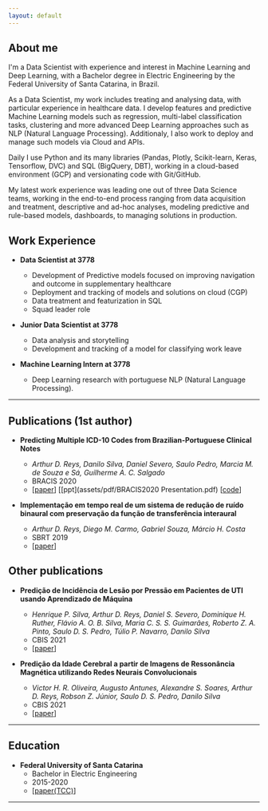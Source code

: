 ```yaml
---
layout: default
---
```



## About me

I'm a Data Scientist with experience and interest in Machine Learning and Deep Learning, with a Bachelor degree in Electric Engineering by the
Federal University of Santa Catarina, in Brazil.

As a Data Scientist, my work includes treating and analysing data, with particular experience in healthcare data.
I develop features and predictive Machine Learning models such as regression, multi-label classification tasks, clustering and more advanced
Deep Learning approaches such as NLP (Natural Language Processing). Additionaly, I also work to deploy and manage such models via Cloud and APIs.

Daily I use Python and its many libraries (Pandas, Plotly, Scikit-learn, Keras, Tensorflow, DVC) and SQL (BigQuery, DBT),
working in a cloud-based environment (GCP) and versionating code with Git/GitHub.

My latest work experience was leading one out of three Data Science teams, working in the end-to-end process ranging from data acquisition and treatment,
descriptive and ad-hoc analyses, modeling predictive and rule-based models, dashboards, to managing solutions in production.

## Work Experience

- **Data Scientist at 3778**
    - Development of Predictive models focused on improving navigation and outcome in supplementary healthcare
    - Deployment and tracking of models and solutions on cloud (CGP)
    - Data treatment and featurization in SQL
    - Squad leader role

- **Junior Data Scientist at 3778**
    - Data analysis and storytelling
    - Development and tracking of a model for classifying work leave

- **Machine Learning Intern at 3778**
    - Deep Learning research with portuguese NLP (Natural Language Processing).

---

## Publications (1st author)

- **Predicting Multiple ICD-10 Codes from Brazilian-Portuguese Clinical Notes**
    - *Arthur D. Reys, Danilo Silva, Daniel Severo, Saulo Pedro, Marcia M. de Souza e Sá, Guilherme A. C. Salgado*<br/>
    - BRACIS 2020
    - [[paper](https://arxiv.org/abs/2008.01515)] [[ppt](assets/pdf/BRACIS2020 Presentation.pdf) [[code](https://github.com/3778/icd-prediction-mimic)]



- **Implementação em tempo real de um sistema de redução de ruído binaural com preservação da função de transferência interaural**
    - *Arthur D. Reys, Diego M. Carmo, Gabriel Souza, Márcio H. Costa*
    - SBRT 2019
    - [[paper](assets/pdf/sbrt2019.pdf)]

## Other publications

- **Predição de Incidência de Lesão por Pressão em Pacientes de UTI usando Aprendizado de Máquina**
    - *Henrique P. Silva, Arthur D. Reys, Daniel S. Severo, Dominique H. Ruther, Flávio A. O. B. Silva, Maria C. S. S. Guimarães, Roberto Z. A. Pinto, Saulo D. S. Pedro, Túlio P. Navarro, Danilo Silva*
    - CBIS 2021
    - [[paper](https://arxiv.org/abs/2112.13687)]



- **Predição da Idade Cerebral a partir de Imagens de Ressonância Magnética utilizando Redes Neurais Convolucionais**
    - *Victor H. R. Oliveira, Augusto Antunes, Alexandre S. Soares, Arthur D. Reys, Robson Z. Júnior, Saulo D. S. Pedro, Danilo Silva*
    - CBIS 2021
    - [[paper](https://arxiv.org/abs/2112.12609)]

---

## Education

- **Federal University of Santa Catarina**
    - Bachelor in Electric Engineering
    - 2015-2020
    - [[paper(TCC)](https://arxiv.org/abs/2008.01515)]

---


